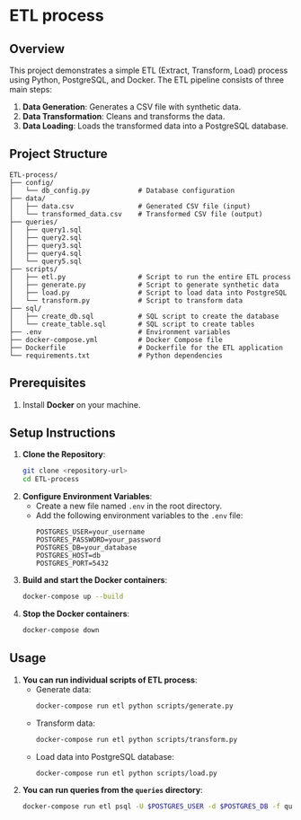 # ETL process

## Overview

This project demonstrates a simple ETL (Extract, Transform, Load) process using Python, PostgreSQL, and Docker. The ETL pipeline consists of three main steps:

1. **Data Generation**: Generates a CSV file with synthetic data.
2. **Data Transformation**: Cleans and transforms the data.
3. **Data Loading**: Loads the transformed data into a PostgreSQL database.

## Project Structure

```plaintext
ETL-process/
├── config/
│   └── db_config.py            # Database configuration
├── data/
│   ├── data.csv                # Generated CSV file (input)
│   └── transformed_data.csv    # Transformed CSV file (output)
├── queries/
│   ├── query1.sql              
│   ├── query2.sql              
│   ├── query3.sql              
│   ├── query4.sql              
│   └── query5.sql              
├── scripts/
│   ├── etl.py                  # Script to run the entire ETL process
│   ├── generate.py             # Script to generate synthetic data
│   ├── load.py                 # Script to load data into PostgreSQL
│   └── transform.py            # Script to transform data
├── sql/
│   ├── create_db.sql           # SQL script to create the database
│   └── create_table.sql        # SQL script to create tables
├── .env                        # Environment variables
├── docker-compose.yml          # Docker Compose file
├── Dockerfile                  # Dockerfile for the ETL application
└── requirements.txt            # Python dependencies
```
## Prerequisites
1. Install **Docker** on your machine.


## Setup Instructions
1. **Clone the Repository**: 
    ```bash
    git clone <repository-url>
    cd ETL-process
   ```
2. **Configure Environment Variables**:
    - Create a new file named `.env` in the root directory.
    - Add the following environment variables to the `.env` file:
        ```plaintext
        POSTGRES_USER=your_username
        POSTGRES_PASSWORD=your_password
        POSTGRES_DB=your_database
        POSTGRES_HOST=db
        POSTGRES_PORT=5432
        ```
3. **Build and start the Docker containers**:
    ```bash
    docker-compose up --build
    ```
4. **Stop the Docker containers**:
    ```bash
    docker-compose down
    ```
   

## Usage
1. **You can run individual scripts of ETL process**:
    - Generate data:
        ```bash
        docker-compose run etl python scripts/generate.py
        ```
    - Transform data:
        ```bash
        docker-compose run etl python scripts/transform.py
        ```
    - Load data into PostgreSQL database:
        ```bash
        docker-compose run etl python scripts/load.py
        ```
2. **You can run queries from the `queries` directory**:
    ```bash
    docker-compose run etl psql -U $POSTGRES_USER -d $POSTGRES_DB -f queries/query1.sql
    ```